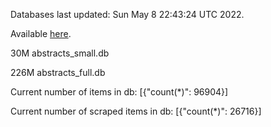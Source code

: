 Databases last updated: Sun May  8 22:43:24 UTC 2022. 

Available [here](https://github.com/cbeauhilton/ash-db/releases).


30M	abstracts_small.db

226M	abstracts_full.db

Current number of items in db:
[{"count(*)": 96904}]

Current number of scraped items in db:
[{"count(*)": 26716}]
